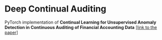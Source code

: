 # Deep Continual Auditing

PyTorch implementation of **Continual Learning for Unsupervised Anomaly 
Detection in Continuous Auditing of Financial Accounting Data** 
<a href="https://arxiv.org/abs/2112.13215"> [link to the paper] </a>


